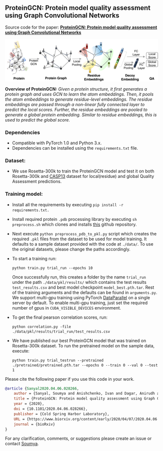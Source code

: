 ## ProteinGCN: Protein model quality assessment using Graph Convolutional Networks
 

Source code for the paper: **[ProteinGCN: Protein model quality assessment using Graph Convolutional Networks](https://www.biorxiv.org/content/10.1101/2020.04.06.028266v1)**

![](./overview.png)

**Overview of ProteinGCN:** *Given a protein structure, it first generates a protein graph and uses GCN to learn the atom embeddings. Then, it pools the atom embeddings to generate residue-level embeddings. The residue embeddings are passed through a non-linear fully connected layer to predict the local scores. Further, the residue embeddings are pooled to generate a global protein embedding. Similar to residue embeddings, this is used to predict the global score.*

### Dependencies

- Compatible with PyTorch 1.0 and Python 3.x.
- Dependencies can be installed using the `requirements.txt` file.

### Dataset:

- We use Rosetta-300k to train the ProteinGCN model and test it on both Rosetta-300k and [CASP13](http://predictioncenter.org/download_area/CASP13/server_predictions/) dataset for local(residue) and global Quality Assessment predictions.

### Training model:

- Install all the requirements by executing `pip install -r requirements.txt.`

- Install required protein `.pdb` processing library by executing `sh preprocess.sh` which clones and installs [this](https://github.com/gjoni/mylddt) github repository.

- Next execute `python preprocess_pdb_to_pkl.py` script which creates the required `.pkl` files from the dataset to be used for model training. It defaults to a sample dataset provided with the code at `./data/`. To use the original datasets, please change the paths accordingly.

- To start a training run:
  ```shell
  python train.py trial_run --epochs 10
  ```
  Once successfully run, this creates a folder by the name `trial_run` under the path `./data/pkl/results/` which contains the test results `test_results.csv` and best model checkpoint `model_best.pth.tar`. Rest of the training arguments and the defaults can be found in `arguments.py`. We support multi-gpu training using PyTorch [DataParallel](https://pytorch.org/docs/master/nn.html#dataparallel-layers-multi-gpu-distributed) on a single server by default. To enable multi-gpu training, just set the required number of gpus in `CUDA_VISIBLE_DEVICES` environment.

- To get the final pearson correlation scores, run:
  ```shell
  python correlation.py -file ./data/pkl/results/trial_run/test_results.csv
  ``` 

- We have published our best ProteinGCN model that was trained on Rosetta-300k dataset. To run the pretrained model on the sample data, execute:
  ```shell
  python train.py trial_testrun --pretrained ./pretrained/pretrained.pth.tar --epochs 0 --train 0 --val 0 --test 1
  ```


Please cite the following paper if you use this code in your work.
```bibtex
@article {Sanyal2020.04.06.028266,
	author = {Sanyal, Soumya and Anishchenko, Ivan and Dagar, Anirudh and Baker, David and Talukdar, Partha},
	title = {ProteinGCN: Protein model quality assessment using Graph Convolutional Networks},
	year = {2020},
	doi = {10.1101/2020.04.06.028266},
	publisher = {Cold Spring Harbor Laboratory},
	URL = {https://www.biorxiv.org/content/early/2020/04/07/2020.04.06.028266},
	journal = {bioRxiv}
}
```
For any clarification, comments, or suggestions please create an issue or contact [Soumya](https://soumyasanyal.github.io/).
